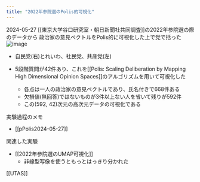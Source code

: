 ```yaml
---
title: "2022年参院選のPolis的可視化"
---
```


2024-05-27
[[東京大学谷口研究室・朝日新聞社共同調査]]の2022年参院選の際のデータから
政治家の意見ベクトルをPolis的に可視化した上で党で括った
![image](https://gyazo.com/77f9fc60c241159a0062e4842a7435cf/thumb/1000)
- 自民党(右)とれいわ、社民党、共産党(左)

- 5段階質問が42件あり、これを[[Polis: Scaling Deliberation by Mapping High Dimensional Opinion Spaces]]のアルゴリズムを用いて可視化した
    - 各点は一人の政治家の意見ベクトルであり、氏名付きで668件ある
    - 欠損値(無回答)ではないものが3件以上ない人を省いて残りが592件
    - この(592, 42)次元の高次元データの可視化である


実験過程のメモ
- [[pPolis2024-05-27]]

関連した実験
- [[2022年参院選のUMAP可視化]]
    - 非線型写像を使うともっとはっきり分かれた

[[UTAS]]
